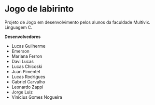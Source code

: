 # Jogo de labirinto

Projeto de Jogo em desenvolvimento pelos alunos da faculdade Multivix.
Linguagem C.


**Desenvolvedores**
- Lucas Guilherme
- Emerson
- Mariana Ferron
- Davi Lucas
- Lucas Chicoski
- Juan Pimentel
- Lucas Rodrigues
- Gabriel Carvalho
- Leonardo Zappi
- Jorge Luiz
- Vinicius Gomes Nogueira
